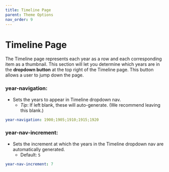 ```yaml
---
title: Timeline Page
parent: Theme Options
nav_order: 9
---
```


# Timeline Page

The Timeline page represents each year as a row and each corresponding item as a thumbnail. 
This section will let you determine which years are in the **dropdown button** at the top right of the Timeline page. 
This button allows a user to jump down the page.

### year-navigation: 
- Sets the years to appear in Timeline dropdown nav. 
	- *Tip*: If left blank, these will auto-generate. (We recommend leaving this blank.)
```yaml
year-navigation: 1900;1905;1910;1915;1920
```

### year-nav-increment: 
- Sets the increment at which the years in the Timeline dropdown nav are automatically generated. 
	- Default: `5`
```yaml
year-nav-increment: 7
```